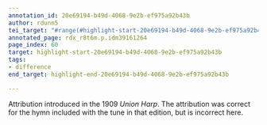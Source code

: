 ```yaml
---
annotation_id: 20e69194-b49d-4068-9e2b-ef975a92b43b
author: rdunn5
tei_target: "#range(#highlight-start-20e69194-b49d-4068-9e2b-ef975a92b43b, #highlight-end-20e69194-b49d-4068-9e2b-ef975a92b43b)"
annotated_page: rdx_r8t6m.p.idm39161264
page_index: 60
target: highlight-start-20e69194-b49d-4068-9e2b-ef975a92b43b
tags:
- difference
end_target: highlight-end-20e69194-b49d-4068-9e2b-ef975a92b43b

---
```

Attribution introduced in the 1909 *Union Harp*.  The attribution was correct for the hymn included with the tune in that edition, but is incorrect here.